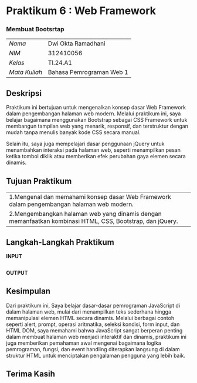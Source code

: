 # Praktikum 6 : Web Framework
### Membuat Bootsrtap 
|                |                    |
| ------------------ | ------------------ |
|      _Nama_    | Dwi Okta Ramadhani |
|      _NIM_     |      312410056     |
|     _Kelas_    |      TI.24.A1      |
|  _Mata Kuliah_ | Bahasa Pemrograman Web 1 |

## Deskripsi
Praktikum ini bertujuan untuk mengenalkan konsep dasar Web Framework dalam pengembangan halaman web modern.
Melalui praktikum ini, saya belajar bagaimana menggunakan Bootstrap sebagai CSS Framework untuk membangun tampilan web yang menarik, responsif, dan terstruktur dengan mudah tanpa menulis banyak kode CSS secara manual.

Selain itu, saya juga mempelajari dasar penggunaan jQuery untuk menambahkan interaksi pada halaman web, seperti menampilkan pesan ketika tombol diklik atau memberikan efek perubahan gaya elemen secara dinamis. 

## Tujuan Praktikum                                                         
|                |                     
| ------------------ | 
| 1.Mengenal dan memahami konsep dasar Web Framework dalam pengembangan halaman web modern.	         |
| 2.Mengembangkan halaman web yang dinamis dengan memanfaatkan kombinasi HTML, CSS, Bootstrap, dan jQuery.|

## Langkah-Langkah Praktikum
**INPUT**
```

```

**OUTPUT**



## Kesimpulan
Dari praktikum ini, Saya belajar dasar-dasar pemrograman JavaScript di dalam halaman web, mulai dari menampilkan teks sederhana hingga memanipulasi elemen HTML secara dinamis. Melalui berbagai contoh seperti alert, prompt, operasi aritmatika, seleksi kondisi, form input, dan HTML DOM, saya memahami bahwa JavaScript sangat berperan penting dalam membuat halaman web menjadi interaktif dan dinamis, praktikum ini juga memberikan pemahaman awal mengenai bagaimana logika pemrograman, fungsi, dan event handling diterapkan langsung di dalam struktur HTML untuk menciptakan pengalaman pengguna yang lebih baik.

## Terima Kasih

